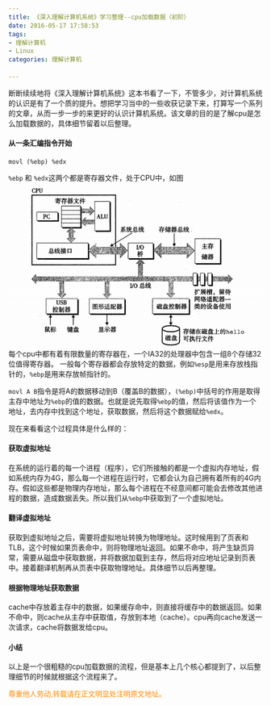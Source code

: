 ```yaml
---
title: 《深入理解计算机系统》学习整理--cpu加载数据（初阶）
date: 2016-05-17 17:58:53
tags:
- 理解计算机
- Linux
categories: 理解计算机

---
```

断断续续地将《深入理解计算机系统》这本书看了一下，不管多少，对计算机系统的认识是有了一个质的提升。想把学习当中的一些收获记录下来，打算写一个系列的文章，从而一步一步的来更好的认识计算机系统。该文章的目的是了解cpu是怎么加载数据的，具体细节留着以后整理。

#### 从一条汇编指令开始
```
movl (%ebp) %edx
```
`%ebp` 和 `%edx`这两个都是寄存器文件，处于CPU中，如图
![](/images/computer-system/computer-system-all.PNG)
每个cpu中都有着有限数量的寄存器在，一个IA32的处理器中包含一组8个存储32位值得寄存器。
一般每个寄存器都会存放特定的数据，例如`%esp`是用来存放栈指针的，`%ebp`是用来存放帧指针的。

`movl A B`指令是将A的数据移动到B（覆盖B的数据），`(%ebp)`中括号的作用是取得主存中地址为`%ebp`的值的数据。也就是说先取得`%ebp`的值，然后将该值作为一个地址，去内存中找到这个地址，获取数据，然后将这个数据赋给`%edx`。

现在来看看这个过程具体是什么样的：
#### 获取虚拟地址
在系统的运行着的每一个进程（程序），它们所接触的都是一个虚拟内存地址，假如系统内存为4G，那么每一个进程在运行时，它都会认为自己拥有着所有的4G内存。假如这些都是物理内存地址，那么每个进程在不经意间都可能会去修改其他进程的数据，造成数据丢失。所以我们从`%ebp`中获取到了一个虚拟地址。

#### 翻译虚拟地址
获取到虚拟地址之后，需要将虚拟地址转换为物理地址。这时候用到了页表和TLB，这个时候如果页表命中，则将物理地址返回。如果不命中，将产生缺页异常，需要从磁盘中获取数据，并将数据加载到主存，然后将对应地址记录到页表中。接着翻译机制再从页表中获取物理地址。具体细节以后再整理。

#### 根据物理地址获取数据
cache中存放着主存中的数据，如果缓存命中，则直接将缓存中的数据返回。如果不命中，则cache从主存中获取值，存放到本地（cache）。cpu再向cache发送一次请求，cache将数据发给cpu。

#### 小结
以上是一个很粗糙的cpu加载数据的流程，但是基本上几个核心都提到了，以后整理细节的时候就根据这个流程来了。

<font color= Darkorange>尊重他人劳动,转载请在正文明显处注明原文地址。</font>
